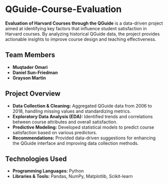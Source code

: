 # QGuide-Course-Evaluation

**Evaluation of Harvard Courses through the QGuide** is a data-driven project aimed at identifying key factors that influence student satisfaction in Harvard courses. By analyzing historical QGuide data, the project provides actionable insights to improve course design and teaching effectiveness.

## Team Members
- **Muqtader Omari**
- **Daniel Sun-Friedman**
- **Grayson Martin**

## Project Overview
- **Data Collection & Cleaning:** Aggregated QGuide data from 2006 to 2018, handling missing values and standardizing metrics.
- **Exploratory Data Analysis (EDA):** Identified trends and correlations between course attributes and overall satisfaction.
- **Predictive Modeling:** Developed statistical models to predict course satisfaction based on various predictors.
- **Recommendations:** Provided data-driven suggestions for enhancing the QGuide interface and improving data collection methods.

## Technologies Used
- **Programming Languages:** Python
- **Libraries & Tools:** Pandas, NumPy, Matplotlib, Scikit-learn
